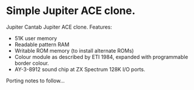 # Simple Jupiter ACE clone.
Jupiter Cantab Jupiter ACE clone. Features:
- 51K user memory
- Readable pattern RAM
- Writable ROM memory (to install alternate ROMs)
- Colour module as described by ETI 1984, expanded with programmable border colour.
- AY-3-8912 sound chip at ZX Spectrum 128K I/O ports.

Porting notes to follow...
